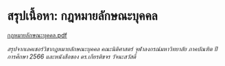 # สรุปเนื้อหา: กฎหมายลักษณะบุคคล

[กฎหมายลักษณะบุคคล.pdf](https://raw.githubusercontent.com/wattanit/thai-law-summaries/main/%E0%B8%81%E0%B8%8F%E0%B8%AB%E0%B8%A1%E0%B8%B2%E0%B8%A2%E0%B8%A5%E0%B8%B1%E0%B8%81%E0%B8%A9%E0%B8%93%E0%B8%B0%E0%B8%9A%E0%B8%B8%E0%B8%84%E0%B8%84%E0%B8%A5/%E0%B8%81%E0%B8%8E%E0%B8%AB%E0%B8%A1%E0%B8%B2%E0%B8%A2%E0%B8%A5%E0%B8%B1%E0%B8%81%E0%B8%A9%E0%B8%93%E0%B8%B0%E0%B8%9A%E0%B8%B8%E0%B8%84%E0%B8%84%E0%B8%A5.pdf)

_สรุปจากเลคเชอร์วิชากฎหมายลักษณะบุคคล คณะนิติศาสตร์ จุฬาลงกรณ์มหาวิทยาลัย ภาคบัณฑิต ปีการศึกษา 2566 และหนังสือของ ดร.เกียรติขจร วัจนะสวัสดิ์_
